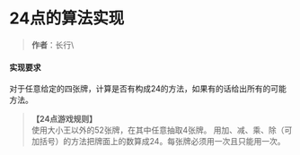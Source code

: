 # 24点的算法实现
> **作者**：长行\

#### 实现要求
对于任意给定的四张牌，计算是否有构成24的方法，如果有的话给出所有的可能方法。

> **【24点游戏规则】**\
> 使用大小王以外的52张牌，在其中任意抽取4张牌。
> 用加、减、乘、除（可加括号）的方法把牌面上的数算成24。每张牌必须用一次且只能用一次。
